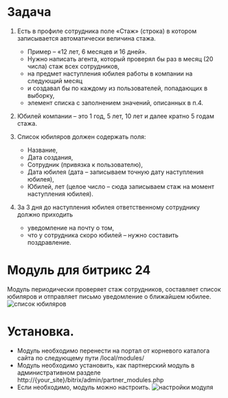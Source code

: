 # Задача

1. Есть в профиле сотрудника поле «Стаж» (строка) в котором записывается автоматически величина стажа. 
     - Пример – «12 лет, 6 месяцев и 16 дней».
     - Нужно написать агента, который проверял бы раз в месяц (20 числа) стаж всех сотрудников,
     - на предмет наступления юбилея работы в компании на следующий месяц
     - и создавал бы по каждому из пользователей, попадающих в выборку,
     - элемент списка с заполнением значений, описанных в п.4.

2.	Юбилей компании – это 1 год, 5 лет, 10 лет и далее кратно 5 годам стажа.

3.	Список юбиляров должен содержать поля:
      - Название,
      - Дата создания,
      - Сотрудник (привязка к пользователю),
      - Дата юбилея (дата – записываем точную дату наступления юбилея),
      - Юбилей, лет (целое число – сюда записываем стаж на момент наступления юбилея).

4.	За 3 дня до наступления юбилея ответственному сотруднику должно приходить 
      - уведомление на почту о том,
      - что у сотрудника скоро юбилей – нужно составить поздравление.

# Модуль для битрикс 24

Модуль периодически проверяет стаж сотрудников, составляет список юбиляров и отправляет письмо уведомление о ближайшем юбилее.  
![список юбиляров](auponomarev.weatherapi/install/assert/usersgrid.png)

# Установка. 
- Модуль необходимо перенести на портал от корневого каталога сайта по следующему пути /local/modules/
- Модуль необходимо установить, как партнерский модуль в административном разделе http://{your_site}/bitrix/admin/partner_modules.php
- Если необходимо, модуль можно настроить.
 ![настройки модуля](auponomarev.weatherapi/install/assert/options.png)
